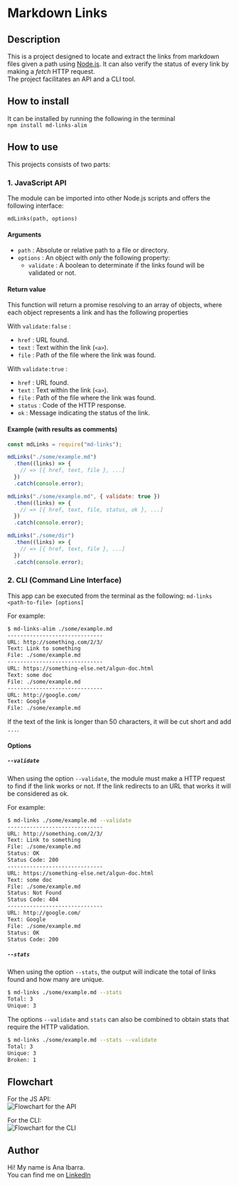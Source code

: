 # Markdown Links

## Description

This is a project designed to locate and extract the links from markdown files given a path using [Node.js](https://nodejs.org/). It can also verify the status of every link by making a _fetch_ HTTP request.  
The project facilitates an API and a CLI tool.

## How to install

It can be installed by running the following in the terminal  
`npm install md-links-alim`

## How to use

This projects consists of two parts:

### 1. JavaScript API

The module can be imported into other Node.js scripts and offers the following interface:

`mdLinks(path, options)`

#### Arguments

- `path` : Absolute or relative path to a file or directory.
- `options` : An object with _only_ the following property:
  - `validate` : A boolean to determinate if the links found will be validated or not.

#### Return value

This function will return a promise resolving to an array of objects, where each object represents a link and has the following properties

With `validate:false` :

- `href` : URL found.
- `text` : Text within the link (`<a>`).
- `file` : Path of the file where the link was found.

With `validate:true` :

- `href` : URL found.
- `text` : Text within the link (`<a>`).
- `file` : Path of the file where the link was found.
- `status` : Code of the HTTP response.
- `ok` : Message indicating the status of the link.

#### Example (with results as comments)

```js
const mdLinks = require("md-links");

mdLinks("./some/example.md")
  .then((links) => {
    // => [{ href, text, file }, ...]
  })
  .catch(console.error);

mdLinks("./some/example.md", { validate: true })
  .then((links) => {
    // => [{ href, text, file, status, ok }, ...]
  })
  .catch(console.error);

mdLinks("./some/dir")
  .then((links) => {
    // => [{ href, text, file }, ...]
  })
  .catch(console.error);
```

### 2. CLI (Command Line Interface)

This app can be executed from the terminal as the following:
`md-links <path-to-file> [options]`

For example:

```sh
$ md-links-alim ./some/example.md
------------------------------
URL: http://something.com/2/3/
Text: Link to something
File: ./some/example.md
------------------------------
URL: https://something-else.net/algun-doc.html
Text: some doc
File: ./some/example.md
------------------------------
URL: http://google.com/
Text: Google
File: ./some/example.md
```

If the text of the link is longer than 50 characters, it will be cut short and add `...`.

#### Options

##### `--validate`

When using the option `--validate`, the module must make a HTTP request to find if the link works or not. If the link redirects to an URL that works it will be considered as ok.

For example:

```sh
$ md-links ./some/example.md --validate
------------------------------
URL: http://something.com/2/3/
Text: Link to something
File: ./some/example.md
Status: OK
Status Code: 200
------------------------------
URL: https://something-else.net/algun-doc.html
Text: some doc
File: ./some/example.md
Status: Not Found
Status Code: 404
------------------------------
URL: http://google.com/
Text: Google
File: ./some/example.md
Status: OK
Status Code: 200
```

##### `--stats`

When using the option `--stats`, the output will indicate the total of links found and how many are unique.

```sh
$ md-links ./some/example.md --stats
Total: 3
Unique: 3
```

The options `--validate` and `stats` can also be combined to obtain stats that require the HTTP validation.

```sh
$ md-links ./some/example.md --stats --validate
Total: 3
Unique: 3
Broken: 1
```

## Flowchart
For the JS API:  
![Flowchart for the API](./API.drawio.png "API Flowchart")  

For the CLI:  
![Flowchart for the CLI](./CLI.drawio.png "CLI Flowchart")  

## Author

Hi! My name is Ana Ibarra.  
You can find me on [LinkedIn](https://www.linkedin.com/in/anaibarram/)

